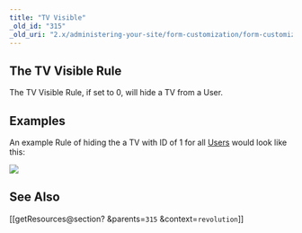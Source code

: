 ```yaml
---
title: "TV Visible"
_old_id: "315"
_old_uri: "2.x/administering-your-site/form-customization/form-customization-rules/tv-visible"
---
```


<a name="TVVisible-TheTVVisibleRule"></a>The TV Visible Rule
------------------------------------------------------------

The TV Visible Rule, if set to 0, will hide a TV from a User.

<a name="TVVisible-Examples"></a>Examples
-----------------------------------------

An example Rule of hiding the a TV with ID of 1 for all [Users](display/revolution20/Users "Users") would look like this:

<span class="image-wrap" style="">![](download/attachments/18678096/rule-tvVisible.png?version=1&modificationDate=1252015683000)</span>

<a name="TVVisible-SeeAlso"></a>See Also
----------------------------------------

 \[\[getResources@section? &parents=`315` &context=`revolution`\]\]